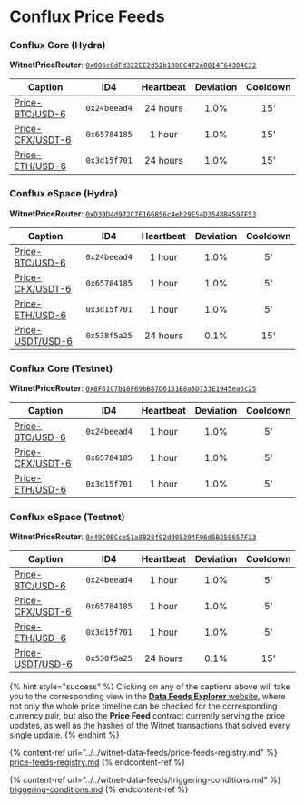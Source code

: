 # Conflux Price Feeds

### Conflux Core (Hydra)

**WitnetPriceRouter**: [`0x806c8dFd322EE2d52b188CC472e0814F64304C32`](https://confluxscan.io/address/cfx:acag3dt7gj1sfzkndcgpj61aufh0jpcpgjcmvbnnrx?tab=contract-viewer)

| **Caption**                                                                   | **ID4**      | **Heartbeat** | **Deviation** | **Cooldown** |
| ----------------------------------------------------------------------------- | ------------ | :-----------: | :-----------: | :----------: |
| [Price-BTC/USD-6](https://feeds.witnet.io/feeds/conflux-tethys\_btc-usd\_6)   | `0x24beead4` |    24 hours   |      1.0%     |      15'     |
| [Price-CFX/USDT-6](https://feeds.witnet.io/feeds/conflux-tethys\_cfx-usdt\_6) | `0x65784185` |     1 hour    |      1.0%     |      15'     |
| [Price-ETH/USD-6](https://feeds.witnet.io/feeds/conflux-tethys\_eth-usd\_6)   | `0x3d15f701` |    24 hours   |      1.0%     |      15'     |

### Conflux eSpace (Hydra)

**WitnetPriceRouter**: [`0xD39D4d972C7E166856c4eb29E54D3548B4597F53`](https://evm.confluxscan.net/address/0xD39D4d972C7E166856c4eb29E54D3548B4597F53)

| **Caption**                                                                           | **ID4**      | **Heartbeat** | **Deviation** | **Cooldown** |
| ------------------------------------------------------------------------------------- | ------------ | :-----------: | :-----------: | :----------: |
| [Price-BTC/USD-6](https://feeds.witnet.io/feeds/conflux-espace-mainnet\_btc-usd\_6)   | `0x24beead4` |     1 hour    |      1.0%     |      5'      |
| [Price-CFX/USDT-6](https://feeds.witnet.io/feeds/conflux-espace-mainnet\_cfx-usdt\_6) | `0x65784185` |     1 hour    |      1.0%     |      5'      |
| [Price-ETH/USD-6](https://feeds.witnet.io/feeds/conflux-espace-mainnet\_eth-usd\_6)   | `0x3d15f701` |     1 hour    |      1.0%     |      5'      |
| [Price-USDT/USD-6](https://feeds.witnet.io/feeds/conflux-espace-mainnet\_usdt-usd\_6) | `0x538f5a25` |    24 hours   |      0.1%     |      15'     |

### Conflux Core (Testnet)

**WitnetPriceRouter**: [`0x8F61C7b18F69bB87D6151B8a5D733E1945ea6c25`](https://testnet.confluxscan.io/address/cfxtest:ach0dv7vv7y51b80cyr2y1nxh2pyn4xpeyst6h7jph?tab=contract-viewer)

| **Caption**                                                                    | **ID4**      | **Heartbeat** | **Deviation** | **Cooldown** |
| ------------------------------------------------------------------------------ | ------------ | :-----------: | :-----------: | :----------: |
| [Price-BTC/USD-6](https://feeds.witnet.io/feeds/conflux-testnet\_btc-usd\_6)   | `0x24beead4` |     1 hour    |      1.0%     |      5'      |
| [Price-CFX/USDT-6](https://feeds.witnet.io/feeds/conflux-testnet\_cfx-usdt\_6) | `0x65784185` |     1 hour    |      1.0%     |      5'      |
| [Price-ETH/USD-6](https://feeds.witnet.io/feeds/conflux-testnet\_eth-usd\_6)   | `0x3d15f701` |     1 hour    |      1.0%     |      5'      |

### Conflux eSpace (Testnet)

**WitnetPriceRouter**: [`0x49C0BCce51a8B28f92d008394F06d5B259657F33`](https://evmtestnet.confluxscan.net/address/0x49C0BCce51a8B28f92d008394F06d5B259657F33)

| **Caption**                                                                           | **ID4**      | **Heartbeat** | **Deviation** | **Cooldown** |
| ------------------------------------------------------------------------------------- | ------------ | :-----------: | :-----------: | :----------: |
| [Price-BTC/USD-6](https://feeds.witnet.io/feeds/conflux-espace-testnet\_btc-usd\_6)   | `0x24beead4` |     1 hour    |      1.0%     |      5'      |
| [Price-CFX/USDT-6](https://feeds.witnet.io/feeds/conflux-espace-testnet\_cfx-usdt\_6) | `0x65784185` |     1 hour    |      1.0%     |      5'      |
| [Price-ETH/USD-6](https://feeds.witnet.io/feeds/conflux-espace-testnet\_eth-usd\_6)   | `0x3d15f701` |     1 hour    |      1.0%     |      5'      |
| [Price-USDT/USD-6](https://feeds.witnet.io/feeds/conflux-espace-testnet\_usdt-usd\_6) | `0x538f5a25` |    24 hours   |      0.1%     |      15'     |

{% hint style="success" %}
Clicking on any of the captions above will take you to the corresponding view in the [**Data Feeds Explorer** website](https://feeds.witnet.io), where not only the whole price timeline can be checked for the corresponding currency pair, but also the **Price Feed** contract currently serving the price updates, as well as the hashes of the Witnet transactions that solved every single update.
{% endhint %}

{% content-ref url="../../witnet-data-feeds/price-feeds-registry.md" %}
[price-feeds-registry.md](../../witnet-data-feeds/price-feeds-registry.md)
{% endcontent-ref %}

{% content-ref url="../../witnet-data-feeds/triggering-conditions.md" %}
[triggering-conditions.md](../../witnet-data-feeds/triggering-conditions.md)
{% endcontent-ref %}
